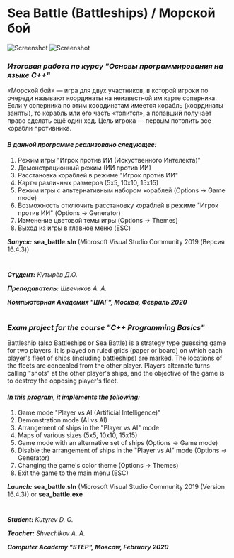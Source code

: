 # Sea Battle (Battleships) / Морской бой

![Screenshot](screenshots/menu.png)
![Screenshot](screenshots/sea_battle.png)

### *Итоговая работа по курсу "Основы программирования на языке С++"*

«Морской бой» — игра для двух участников, в которой игроки по очереди называют координаты на неизвестной им карте соперника. Если у соперника по этим координатам имеется корабль (координаты заняты), то корабль или его часть «топится», а попавший получает право сделать ещё один ход. Цель игрока — первым потопить все корабли противника.

#### *В данной программе реализовано следующее:*
1) Режим игры "Игрок против ИИ (Искуственного Интелекта)"
2) Демонстрационный режим (ИИ против  ИИ)
3) Расстановка кораблей в режиме "Игрок против ИИ"
4) Карты различных размеров (5х5, 10х10, 15х15)
5) Режим игры с альтернативным набором кораблей (Options -> Game mode)
6) Возможность отключить расстановку кораблей в режиме "Игрок против ИИ" (Options -> Generator)
7) Изменение цветовой темы игры (Options -> Themes)
8) Выход из игры в главное меню (ESC)

***Запуск:***
**sea_battle.sln** (Microsoft Visual Studio Community 2019 (Версия 16.4.3))

#
 ***Студент:***	      	*Кутырёв Д.О.*
 
 ***Преподаватель:***		*Швечиков А. А.*

***Компьютерная Академия "ШАГ", Москва, Февраль 2020***

#
#

### *Exam project for the course "C++ Programming Basics"*

Battleship (also Battleships or Sea Battle) is a strategy type guessing game for two players. It is played on ruled grids (paper or board) on which each player's fleet of ships (including battleships) are marked. The locations of the fleets are concealed from the other player. Players alternate turns calling "shots" at the other player's ships, and the objective of the game is to destroy the opposing player's fleet.

#### *In this program, it implements the following:*
1) Game mode "Player vs AI (Artificial Intelligence)"
2) Demonstration mode (AI vs AI)
3) Arrangement of ships in the "Player vs AI" mode
4) Maps of various sizes (5x5, 10x10, 15x15)
5) Game mode with an alternative set of ships (Options -> Game mode)
6) Disable the arrangement of ships in the "Player vs AI" mode (Options -> Generator)
7) Changing the game's color theme (Options -> Themes)
8) Exit the game to the main menu (ESC)

***Launch:***
**sea_battle.sln** (Microsoft Visual Studio Community 2019 (Version 16.4.3))
or
**sea_battle.exe**
#
***Student:*** *Kutyrev D. O.*

***Teacher:*** *Shvechikov A. A.*

***Computer Academy "STEP", Moscow, February 2020***
